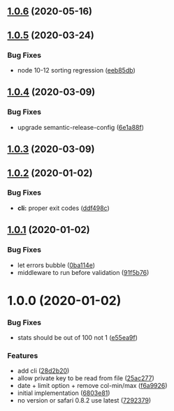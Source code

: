 ## [1.0.6](https://github.com/xeroxinteractive/browserslist-adobe-analytics/compare/v1.0.5...v1.0.6) (2020-05-16)

## [1.0.5](https://github.com/xeroxinteractive/browserslist-adobe-analytics/compare/v1.0.4...v1.0.5) (2020-03-24)


### Bug Fixes

* node 10-12 sorting regression ([eeb85db](https://github.com/xeroxinteractive/browserslist-adobe-analytics/commit/eeb85db))

## [1.0.4](https://github.com/xeroxinteractive/browserslist-adobe-analytics/compare/v1.0.3...v1.0.4) (2020-03-09)


### Bug Fixes

* upgrade semantic-release-config ([6e1a88f](https://github.com/xeroxinteractive/browserslist-adobe-analytics/commit/6e1a88f))

## [1.0.3](https://github.com/xeroxinteractive/browserslist-adobe-analytics/compare/v1.0.2...v1.0.3) (2020-03-09)

## [1.0.2](https://github.com/xeroxinteractive/browserslist-adobe-analytics/compare/v1.0.1...v1.0.2) (2020-01-02)


### Bug Fixes

* **cli:** proper exit codes ([ddf498c](https://github.com/xeroxinteractive/browserslist-adobe-analytics/commit/ddf498c))

## [1.0.1](https://github.com/xeroxinteractive/browserslist-adobe-analytics/compare/v1.0.0...v1.0.1) (2020-01-02)


### Bug Fixes

* let errors bubble ([0ba114e](https://github.com/xeroxinteractive/browserslist-adobe-analytics/commit/0ba114e))
* middleware to run before validation ([91f5b76](https://github.com/xeroxinteractive/browserslist-adobe-analytics/commit/91f5b76))

# 1.0.0 (2020-01-02)


### Bug Fixes

* stats should be out of 100 not 1 ([e55ea9f](https://github.com/xeroxinteractive/browserslist-adobe-analytics/commit/e55ea9f))


### Features

* add cli ([28d2b20](https://github.com/xeroxinteractive/browserslist-adobe-analytics/commit/28d2b20))
* allow private key to be read from file ([25ac277](https://github.com/xeroxinteractive/browserslist-adobe-analytics/commit/25ac277))
* date + limit option + remove col-min/max ([f6a9926](https://github.com/xeroxinteractive/browserslist-adobe-analytics/commit/f6a9926))
* initial implementation ([6803e81](https://github.com/xeroxinteractive/browserslist-adobe-analytics/commit/6803e81))
* no version or safari 0.8.2 use latest ([7292379](https://github.com/xeroxinteractive/browserslist-adobe-analytics/commit/7292379))
